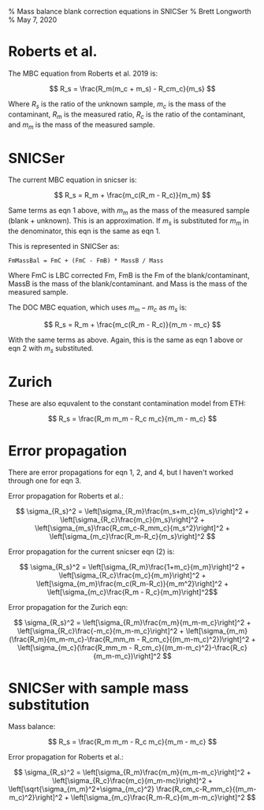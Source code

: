 % Mass balance blank correction equations in SNICSer
% Brett Longworth
% May 7, 2020


# Roberts et al.

The MBC equation from Roberts et al. 2019 is:

$$ R_s = \frac{R_m(m_c + m_s) - R_cm_c}{m_s} $$

Where $R_s$ is the ratio of the unknown sample, $m_c$ is the mass of the contaminant, $R_m$ is the measured ratio, $R_c$ is the ratio of the contaminant, and $m_m$ is the mass of the measured sample. 

# SNICSer

The current MBC equation in snicser is:

$$ R_s = R_m + \frac{m_c(R_m - R_c)}{m_m} $$

Same terms as eqn 1 above, with $m_m$ as the mass of the measured sample (blank + unknown). This is an approximation. If $m_s$ is substituted for $m_m$ in the denominator, this eqn is the same as eqn 1.

This is represented in SNICSer as:

```
FmMassBal = FmC + (FmC - FmB) * MassB / Mass
```

Where FmC is LBC corrected Fm, FmB is the Fm of the blank/contaminant, MassB is the mass of the blank/contaminant. and Mass is the mass of the measured sample.

The DOC MBC equation, which uses $m_m - m_c$ as $m_s$ is:

$$ R_s = R_m + \frac{m_c(R_m - R_c)}{m_m - m_c} $$

With the same terms as above. Again, this is the same as eqn 1 above or eqn 2 with $m_s$ substituted.

# Zurich

These are also equvalent to the constant contamination model from ETH:

$$ R_s = \frac{R_m m_m - R_c m_c}{m_m - m_c} $$

# Error propagation

There are error propagations for eqn 1, 2, and 4, but I haven't worked through one for eqn 3.

Error propagation for Roberts et al.:

$$ \sigma_{R_s}^2 = \left[\sigma_{R_m}\frac{m_s+m_c}{m_s}\right]^2 + 
		    \left[\sigma_{R_c}\frac{m_c}{m_s}\right]^2 +
		    \left[\sigma_{m_s}\frac{R_cm_c-R_mm_c}{m_s^2}\right]^2 +
		    \left[\sigma_{m_c}\frac{R_m-R_c}{m_s}\right]^2
$$ 

Error propagation for the current snicser eqn (2) is:

$$ \sigma_{R_s}^2 = \left[\sigma_{R_m}\frac{1+m_c}{m_m}\right]^2 + 
		    \left[\sigma_{R_c}\frac{m_c}{m_m}\right]^2 + 
		    \left[\sigma_{m_m}\frac{m_c(R_m-R_c)}{m_m^2}\right]^2 + 
		    \left[\sigma_{m_c}\frac{R_m - R_c}{m_m}\right]^2$$

Error propagation for the Zurich eqn:

$$ \sigma_{R_s}^2 = \left[\sigma_{R_m}\frac{m_m}{m_m-m_c}\right]^2 +
		    \left[\sigma_{R_c}\frac{-m_c}{m_m-m_c}\right]^2 +
		    \left[\sigma_{m_m}(\frac{R_m}{m_m-m_c}-\frac{R_mm_m - R_cm_c}{(m_m-m_c)^2})\right]^2 +
		    \left[\sigma_{m_c}(\frac{R_mm_m - R_cm_c}{(m_m-m_c)^2}-\frac{R_c}{m_m-m_c})\right]^2
$$ 

# SNICSer with sample mass substitution

Mass balance:

$$ R_s = \frac{R_m m_m - R_c m_c}{m_m - m_c} $$

Error propagation for Roberts et al.:

$$ \sigma_{R_s}^2 = \left[\sigma_{R_m}\frac{m_m}{m_m-m_c}\right]^2 + 
		    \left[\sigma_{R_c}\frac{m_c}{m_m-mc}\right]^2 +
		    \left[\sqrt{\sigma_{m_m}^2+\sigma_{m_c}^2} \frac{R_cm_c-R_mm_c}{(m_m-m_c)^2}\right]^2 +
		    \left[\sigma_{m_c}\frac{R_m-R_c}{m_m-m_c}\right]^2
$$ 

